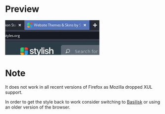 # Preview

![preview](preview.gif)

# Note

It does not work in all recent versions of Firefox as Mozilla dropped XUL support.

In order to get the style back to work consider switching to [Basilisk](https://www.basilisk-browser.org/) or using an older version of the browser.